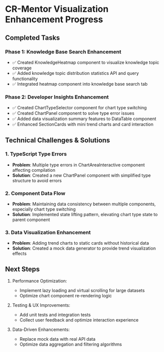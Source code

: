 # CR-Mentor Visualization Enhancement Progress

## Completed Tasks

### Phase 1: Knowledge Base Search Enhancement

- ✅ Created KnowledgeHeatmap component to visualize knowledge topic coverage
- ✅ Added knowledge topic distribution statistics API and query functionality
- ✅ Integrated heatmap component into knowledge base search tab

### Phase 2: Developer Insights Enhancement

- ✅ Created ChartTypeSelector component for chart type switching
- ✅ Created ChartPanel component to solve type error issues
- ✅ Added data visualization summary features to DataTable component
- ✅ Enhanced SectionCards with mini trend charts and card interaction

## Technical Challenges & Solutions

### 1. TypeScript Type Errors

- **Problem**: Multiple type errors in ChartAreaInteractive component affecting compilation
- **Solution**: Created a new ChartPanel component with simplified type structure to avoid errors

### 2. Component Data Flow

- **Problem**: Maintaining data consistency between multiple components, especially chart type switching
- **Solution**: Implemented state lifting pattern, elevating chart type state to parent component

### 3. Data Visualization Enhancement

- **Problem**: Adding trend charts to static cards without historical data
- **Solution**: Created a mock data generator to provide trend visualization effects

## Next Steps

1. Performance Optimization:

   - Implement lazy loading and virtual scrolling for large datasets
   - Optimize chart component re-rendering logic

2. Testing & UX Improvements:

   - Add unit tests and integration tests
   - Collect user feedback and optimize interaction experience

3. Data-Driven Enhancements:
   - Replace mock data with real API data
   - Optimize data aggregation and filtering algorithms
